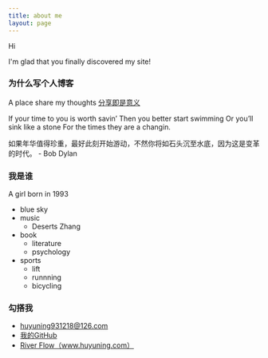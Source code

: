 ```yaml
---
title: about me
layout: page
---
```


Hi

I'm glad that you finally discovered my site!


 <h3>为什么写个人博客</h3>
  
  A place share my thoughts <a href="https://sivers.org/sharing">分享即是意义</a>
  
  If your time to you is worth savin’ Then you better start swimming Or you’ll sink like a stone For the times they are a changin.

如果年华值得珍重，最好此刻开始游动，不然你将如石头沉至水底，因为这是变革的时代。  -   Bob Dylan



<h3>我是谁</h3>

A  girl born in 1993
 
-  blue sky
-  music
   - Deserts Zhang  
-  book
   - literature
   - psychology
-  sports
   - lift
   - runnning
   - bicycling

<h3>勾搭我</h3>

* <i class="fa fa-envelope"></i>huyuning931218@126.com
* <i class="fa fa-github"></i><a href="http://www.github.com/BleuHu/" target="_blank" title="BleuHu的github">我的GitHub</a>
* <i class="fa fa-pencil"></i><a href="http://www.huyuning.com" target="_blank" title="我的个人博客"> River Flow（www.huyuning.com）</a>


